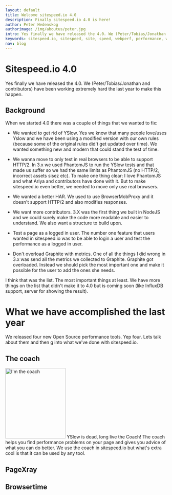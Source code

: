 ```yaml
---
layout: default
title: Welcome sitespeed.io 4.0
description: Finally sitespeed.io 4.0 is here!
author: Peter Hedenskog
authorimage: /img/aboutus/peter.jpg
intro: Yes finally we have released the 4.0. We (Peter/Tobias/Jonathan and contributors) have been working really hard the last year to make this happen.
keywords: sitespeed.io, sitespeed, site, speed, webperf, performance, web, wpo
nav: blog
---
```


# Sitespeed.io 4.0
Yes finally we have released the 4.0. We (Peter/Tobias/Jonathan and contributors) have been working extremely hard the last year to make this happen.

## Background

When we started 4.0 there was a couple of things that we wanted to fix:

 * We wanted to get rid of YSlow. Yes we know that many people love/uses Yslow and we have been using a modified version with our own rules (because some of the original rules did't get updated over time). We wanted something new and modern that could stand the test of time.

 * We wanna move to only test in real browsers to be able to support HTTP/2. In 3.x we used PhantomJS to run the YSlow tests and that made us suffer so we had the same limits as PhantomJS (no HTTP/2, incorrect assets sisez etc). To make one thing clear: I love PhantomJS and what Ariya and contributors have done with it. But to make sitespeed.io even better, we needed to move only use real browsers.

 * We wanted a better HAR. We used to use BrowserMobProxy and it doesn't support HTTP/2 and also modifies responses.

 * We want more contributors. 3.X was the first thing we built in NodeJS and we could surely make the code more readable and easier to understand. We also want a structure to build upon.

 * Test a page as a logged in user. The number one feature that users wanted in sitespeed.io was to be able to login a user and test the performance as a logged in user.

 * Don't overload Graphite with metrics. One of all the things I did wrong in 3.x was send all the metrics we collected to Graphite. Graphite got overloaded. Instead we should pick the most important one and make it possible for the user to add the ones she needs.

I think that was the list. The most important things at least. We have more things on the list that didn't make it to 4.0 but is coming soon (like InfluxDB support, server for showing the result).

# What we have accomplished the last year
We released four new Open Source performance tools. Yep four. Lets talk about them and then g into what we've done with sitespeed.io.

## The coach
<img src="{{site.baseurl}}/img/logos/coach.png" class="pull-right img-big" alt="I'm the coach" width="188" height="219">
YSlow is dead, long live the Coach! The coach helps you find performance problems on your page and gives you advice of what you can do better. We use the coach in sitespeed.io but what's extra cool is that it can be used by any tool.

## PageXray

## Browsertime
